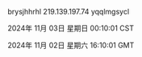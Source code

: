 brysjhhrhl 219.139.197.74 yqqlmgsycl

2024年 11月 03日 星期日 00:10:01 CST

2024年 11月 02日 星期六 16:10:01 GMT
